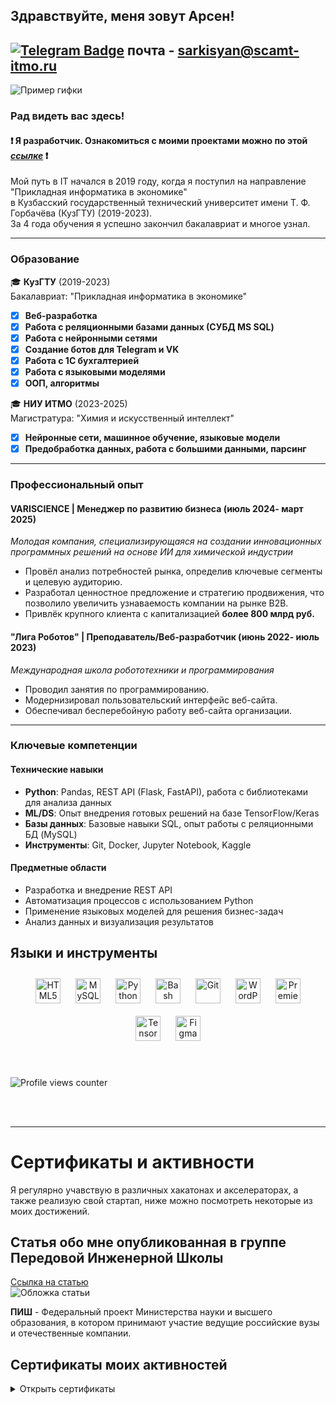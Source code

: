 ## Здравствуйте, меня зовут Арсен!  
  
  
[![Telegram Badge](https://img.shields.io/badge/-Арсен_Саркисян-blue?style=flat&logo=Telegram&logoColor=white)](https://t.me/Riddarsi) почта - sarkisyan@scamt-itmo.ru
---

![Пример гифки](https://i.pinimg.com/originals/4a/90/9b/4a909b1ab71a2956800d8ceedc3ba99a.gif)

### Рад видеть вас здесь!  
#### :exclamation: Я разработчик. Ознакомиться с моими проектами можно по этой *[ссылке](https://github.com/Riddars/Check_List/blob/main/README.md)* :exclamation:

Мой путь в IT начался в 2019 году, когда я поступил на направление "Прикладная информатика в экономике"  
в Кузбасский государственный технический университет имени Т. Ф. Горбачёва (КузГТУ) (2019-2023).  
За 4 года обучения я успешно закончил бакалавриат и многое узнал.

---
### Образование
  
🎓 **КузГТУ** (2019-2023)  
Бакалавриат: "Прикладная информатика в экономике"  
- [X] **Веб-разработка**
- [X] **Работа с реляционными базами данных (СУБД MS SQL)**
- [X] **Работа с нейронными сетями**
- [X] **Создание ботов для Telegram и VK**
- [X] **Работа с 1С бухгалтерией**
- [X] **Работа с языковыми моделями**
- [X] **ООП, алгоритмы**

🎓 **НИУ ИТМО** (2023-2025)  
Магистратура: "Химия и искусственный интеллект"  
- [X] **Нейронные сети, машинное обучение, языковые модели**
- [X] **Предобработка данных, работа с большими данными, парсинг**

---
  
### Профессиональный опыт
#### VARISCIENCE | Менеджер по развитию бизнеса (июль 2024- март 2025)  
_Молодая компания, специализирующаяся на создании инновационных программных решений на основе ИИ для химической индустрии_  

- Провёл анализ потребностей рынка, определив ключевые сегменты и целевую аудиторию.  
- Разработал ценностное предложение и стратегию продвижения, что позволило увеличить узнаваемость компании на рынке B2B.   
- Привлёк крупного клиента с капитализацией **более 800 млрд руб.**  

#### "Лига Роботов" | Преподаватель/Веб-разработчик (июнь 2022- июль 2023)  
_Международная школа робототехники и программирования_  

- Проводил занятия по программированию.  
- Модернизировал пользовательский интерфейс веб-сайта.  
- Обеспечивал бесперебойную работу веб-сайта организации.  

---

### Ключевые компетенции
#### Технические навыки
- **Python**: Pandas, REST API (Flask, FastAPI), работа с библиотеками для анализа данных
- **ML/DS**: Опыт внедрения готовых решений на базе TensorFlow/Keras
- **Базы данных**: Базовые навыки SQL, опыт работы с реляционными БД (MySQL)
- **Инструменты**: Git, Docker, Jupyter Notebook, Kaggle

#### Предметные области
- Разработка и внедрение REST API
- Автоматизация процессов с использованием Python
- Применение языковых моделей для решения бизнес-задач
- Анализ данных и визуализация результатов

  


## Языки и инструменты 
<div align="center">  
<a href="https://en.wikipedia.org/wiki/HTML5" target="_blank"><img style="margin: 10px" src="https://profilinator.rishav.dev/skills-assets/html5-original-wordmark.svg" alt="HTML5" width="40" height="40"/></a>  
<a href="https://www.mysql.com/" target="_blank"><img style="margin: 10px" src="https://profilinator.rishav.dev/skills-assets/mysql-original-wordmark.svg" alt="MySQL" width="40" height="40"/></a>  
<a href="https://www.python.org/" target="_blank"><img style="margin: 10px" src="https://profilinator.rishav.dev/skills-assets/python-original.svg" alt="Python" width="40" height="40"/></a>  
<a href="https://www.gnu.org/software/bash/" target="_blank"><img style="margin: 10px" src="https://profilinator.rishav.dev/skills-assets/gnu_bash-icon.svg" alt="Bash" width="40" height="40"/></a>  
<a href="https://github.com/" target="_blank"><img style="margin: 10px" src="https://profilinator.rishav.dev/skills-assets/git-scm-icon.svg" alt="Git" width="40" height="40"/></a>  
<a href="https://wordpress.com/" target="_blank"><img style="margin: 10px" src="https://profilinator.rishav.dev/skills-assets/wordpress.png" alt="WordPress" width="40" height="40"/></a>   
<a href="https://www.adobe.com/in/products/premiere.html" target="_blank"><img style="margin: 10px" src="https://profilinator.rishav.dev/skills-assets/adobepremierepro.png" alt="Premiere Pro" width="40" height="40"/></a>  
<a href="https://www.tensorflow.org/" target="_blank"><img style="margin: 10px" src="https://profilinator.rishav.dev/skills-assets/tensorflow-icon.svg" alt="TensorFlow" width="40" height="40"/></a>  
<a href="https://www.figma.com/" target="_blank"><img style="margin: 10px" src="https://profilinator.rishav.dev/skills-assets/figma-icon.svg" alt="Figma" width="40" height="40"/></a>  
</div>

<br/>  


<br/>  

![Profile views counter](https://komarev.com/ghpvc/?username=Riddars&&style=flat-square)  
  
<br/>  

<br />

----

# Сертификаты и активности
Я регулярно учавствую в различных хакатонах и акселераторах, а также реализую свой стартап, ниже можно посмотреть некоторые из моих достижений.

## Статья обо мне опубликованная в группе Передовой Инженерной Школы

[Ссылка на статью](https://vk.com/wall-217253520_685)  
![Обложка статьи](https://github.com/Riddars/Riddars/assets/80139269/03b4ca1d-804a-41c3-adda-5105144c1341)

**ПИШ** - Федеральный проект Министерства науки и высшего образования, в котором принимают участие ведущие российские вузы и отечественные компании.

## Сертификаты моих активностей
<details>
  <summary>Открыть сертификаты</summary>
   <img src="https://github.com/user-attachments/assets/05260e6e-cb86-49fd-bccb-d142ae24d80f">
  <img src="https://github.com/Riddars/Riddars/assets/80139269/dcebedcb-389e-4043-af85-fcc98ac8bcbe">
  <img src="https://github.com/Riddars/Riddars/assets/80139269/c0b18ba7-8423-4117-8929-c71b9f59a2e4">
  <img src="https://github.com/Riddars/Riddars/assets/80139269/6bd25f66-d995-4aa6-b213-96fbedd7e6cb">
  <img src="https://github.com/Riddars/Riddars/assets/80139269/667396a5-4d42-4fc6-a8f2-ef2dd33d22f8">
  <img src="https://github.com/Riddars/Riddars/assets/80139269/f453b3ee-0828-415b-96f1-591c94be96bb">
  <img src="https://github.com/Riddars/Riddars/assets/80139269/5f03c01e-3ebb-4cd6-9ad2-38e1239c7244">
  <img src="https://github.com/Riddars/Riddars/assets/80139269/8a5f16f8-3dd4-44eb-a77f-a86589a02658">
  <img src="https://github.com/Riddars/Riddars/assets/80139269/af4487ce-9717-4204-8710-f8cf9ccc9f4a">
</details>



